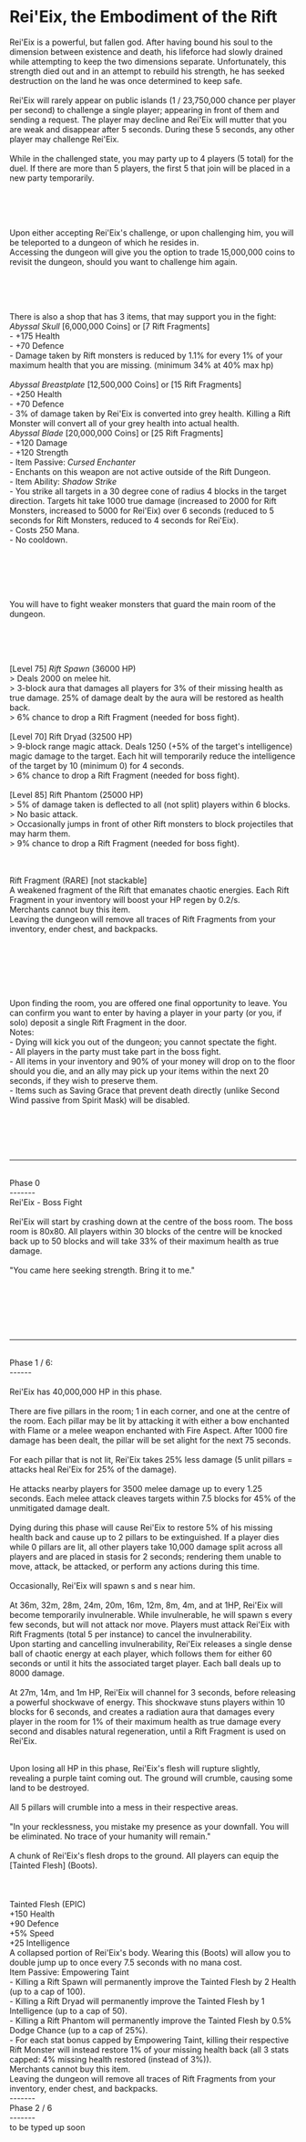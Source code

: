 # Rei'Eix, the Embodiment of the Rift

Rei'Eix is a powerful, but fallen god. After having bound his soul to the dimension between existence and death, his lifeforce had slowly drained while attempting to keep the two dimensions separate. Unfortunately, this strength died out and in an attempt to rebuild his strength, he has seeked destruction on the land he was once determined to keep safe.
<br /><br />
Rei'Eix will rarely appear on public islands (1 / 23,750,000 chance per player per second) to challenge a single player; appearing in front of them and sending a request. The player may decline and Rei'Eix will mutter that you are weak and disappear after 5 seconds. During these 5 seconds, any other player may challenge Rei'Eix.
<br /><br />
While in the challenged state, you may party up to 4 players (5 total) for the duel. If there are more than 5 players, the first 5 that join will be placed in a new party temporarily.

<br /><br /><br />

Upon either accepting Rei'Eix's challenge, or upon challenging him, you will be teleported to a dungeon of which he resides in.
<br />
Accessing the dungeon will give you the option to trade 15,000,000 coins to revisit the dungeon, should you want to challenge him again.


<br /><br /><br />

There is also a shop that has 3 items, that may support you in the fight:
<br />
_Abyssal Skull_ [6,000,000 Coins] or [7 Rift Fragments]
<br />- +175 Health
<br />- +70 Defence
<br />- Damage taken by Rift monsters is reduced by 1.1% for every 1% of your maximum health that you are missing. (minimum 34% at 40% max hp) 
<br />    
_Abyssal Breastplate_ [12,500,000 Coins] or [15 Rift Fragments]
<br />- +250 Health
<br />- +70 Defence
<br />- 3% of damage taken by Rei'Eix is converted into grey health. Killing a Rift Monster will convert all of your grey health into actual health.
<br />
_Abyssal Blade_ [20,000,000 Coins] or [25 Rift Fragments]
<br />- +120 Damage
<br />- +120 Strength
<br />- Item Passive: _Cursed Enchanter_
<br />- Enchants on this weapon are not active outside of the Rift Dungeon.
<br />- Item Ability: _Shadow Strike_
<br />- You strike all targets in a 30 degree cone of radius 4 blocks in the target direction. Targets hit take 1000 true damage (increased to 2000 for Rift Monsters, increased to 5000 for Rei'Eix) over 6 seconds (reduced to 5 seconds for Rift Monsters, reduced to 4 seconds for Rei'Eix).
<br />- Costs 250 Mana.
<br />- No cooldown.

<br /><br /><br /><br />


You will have to fight weaker monsters that guard the main room of the dungeon.

<br /><br /><br />

[Level 75] _Rift Spawn_ (36000 HP)
<br />> Deals 2000 on melee hit.
<br />> 3-block aura that damages all players for 3% of their missing health as true damage. 25% of damage dealt by the aura will be restored as health back.
<br />> 6% chance to drop a Rift Fragment (needed for boss fight).
<br /><br />
[Level 70] Rift Dryad (32500 HP)
<br />> 9-block range magic attack. Deals 1250 (+5% of the target's intelligence) magic damage to the target. Each hit will temporarily reduce the intelligence of the target by 10 (minimum 0) for 4 seconds.
<br />> 6% chance to drop a Rift Fragment (needed for boss fight).
<br /><br />
[Level 85] Rift Phantom (25000 HP)
<br />> 5% of damage taken is deflected to all (not split) players within 6 blocks.
<br />> No basic attack.
<br />> Occasionally jumps in front of other Rift monsters to block projectiles that may harm them.
<br />> 9% chance to drop a Rift Fragment (needed for boss fight).

<br /><br />
Rift Fragment (RARE) [not stackable]
<br />A weakened fragment of the Rift that emanates chaotic energies. Each Rift Fragment in your inventory will boost your HP regen by 0.2/s.
<br />Merchants cannot buy this item.
<br />Leaving the dungeon will remove all traces of Rift Fragments from your inventory, ender chest, and backpacks.


<br /><br /><br /><br /><br />


Upon finding the room, you are offered one final opportunity to leave. You can confirm you want to enter by having a player in your party (or you, if solo) deposit a single Rift Fragment in the door.
<br />
Notes:
<br />- Dying will kick you out of the dungeon; you cannot spectate the fight.
<br />- All players in the party must take part in the boss fight.
<br />- All items in your inventory and 90% of your money will drop on to the floor should you die, and an ally may pick up your items within the next 20 seconds, if they wish to preserve them.
<br />- Items such as Saving Grace that prevent death directly (unlike Second Wind passive from Spirit Mask) will be disabled.


<br /><br /><br /><br />

-------
<br />Phase 0
<br />-------
<br />Rei'Eix - Boss Fight
<br />
<br />Rei'Eix will start by crashing down at the centre of the boss room. The boss room is 80x80. All players within 30 blocks of the centre will be knocked back up to 50 blocks and will take 33% of their maximum health as true damage.
<br />
<br />"You came here seeking strength. Bring it to me."


<br /><br /><br /><br /><br />

------
<br />Phase 1 / 6:
<br />------
<br />
<br />Rei'Eix has 40,000,000 HP in this phase.
<br />
<br />There are five pillars in the room; 1 in each corner, and one at the centre of the room. Each pillar may be lit by attacking it with either a bow enchanted with Flame or a melee weapon enchanted with Fire Aspect. After 1000 fire damage has been dealt, the pillar will be set alight for the next 75 seconds.
<br />
<br />For each pillar that is not lit, Rei'Eix takes 25% less damage (5 unlit pillars = attacks heal Rei'Eix for 25% of the damage).
<br />
<br />He attacks nearby players for 3500 melee damage up to every 1.25 seconds. Each melee attack cleaves targets within 7.5 blocks for 45% of the unmitigated damage dealt.
<br />
<br />Dying during this phase will cause Rei'Eix to restore 5% of his missing health back and cause up to 2 pillars to be extinguished. If a player dies while 0 pillars are lit, all other players take 10,000 damage split across all players and are placed in stasis for 2 seconds; rendering them unable to move, attack, be attacked, or perform any actions during this time.
<br />
<br />Occasionally, Rei'Eix will spawn <Rift Spawn>s and <Rift Phantom>s near him.
<br />
<br />At 36m, 32m, 28m, 24m, 20m, 16m, 12m, 8m, 4m, and at 1HP, Rei'Eix will become temporarily invulnerable. While invulnerable, he will spawn <Rift Dryad>s every few seconds, but will not attack nor move. Players must attack Rei'Eix with Rift Fragments (total 5 per instance) to cancel the invulnerability.
<br />Upon starting and cancelling invulnerability, Rei'Eix releases a single dense ball of chaotic energy at each player, which follows them for either 60 seconds or until it hits the associated target player. Each ball deals up to 8000 damage.
<br />
<br />At 27m, 14m, and 1m HP, Rei'Eix will channel for 3 seconds, before releasing a powerful shockwave of energy. This shockwave stuns players within 10 blocks for 6 seconds, and creates a radiation aura that damages every player in the room for 1% of their maximum health as true damage every second and disables natural regeneration, until a Rift Fragment is used on Rei'Eix.
<br />


<br />Upon losing all HP in this phase, Rei'Eix's flesh will rupture slightly, revealing a purple taint coming out. The ground will crumble, causing some land to be destroyed.
<br />
<br />All 5 pillars will crumble into a mess in their respective areas.
<br />
<br />"In your recklessness, you mistake my presence as your downfall. You will be eliminated. No trace of your humanity will remain."
<br />
<br />A chunk of Rei'Eix's flesh drops to the ground. All players can equip the [Tainted Flesh] (Boots).
<br />
<br />
<br />
<br />Tainted Flesh (EPIC)
<br />+150 Health
<br />+90 Defence
<br />+5% Speed
<br />+25 Intelligence
<br />A collapsed portion of Rei'Eix's body. Wearing this (Boots) will allow you to double jump up to once every 7.5 seconds with no mana cost.
<br />Item Passive: Empowering Taint
<br />- Killing a Rift Spawn will permanently improve the Tainted Flesh by 2 Health (up to a cap of 100).
<br />- Killing a Rift Dryad will permanently improve the Tainted Flesh by 1 Intelligence (up to a cap of 50).
<br />- Killing a Rift Phantom will permanently improve the Tainted Flesh by 0.5% Dodge Chance (up to a cap of 25%).
<br />- For each stat bonus capped by Empowering Taint, killing their respective Rift Monster will instead restore 1% of your missing health back (all 3 stats capped: 4% missing health restored (instead of 3%)).
<br />Merchants cannot buy this item.
<br />Leaving the dungeon will remove all traces of Rift Fragments from your inventory, ender chest, and backpacks.
<br />-------
<br />Phase 2 / 6
<br />-------
<br />to be typed up soon
